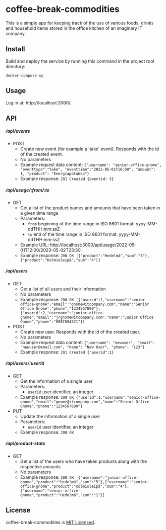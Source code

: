 # coffee-break-commodities

This is a simple app for keeping track of the use of various foods, drinks and household items stored in the office kitchen of an imaginary IT company. 


## Install

Build and deploy the service by running this command in the project root directory:

```
docker-compose up
```


## Usage
Log in at: http://localhost:3000/.


## API

##### /api/events
* POST
    * Create new event (for example a 'take' event). Responds with the id of the created event.
    * No parameters
    * Example request data content: `{"username": "senior-office-gnome", "eventtype":"take", "eventtime":"2022-05-01T16:00", "amount": 1, "product": "Energiapatukka"}`
    * Example response: `201 Created {eventid: 5}`

##### /api/usage/:from/:to
* GET
    * Get a list of the product names and amounts that have been taken in a given time range
    * Parameters:
        * `from` beginning of the time range in ISO 8601 format: yyyy-MM-ddTHH:mm:ssZ
        * `to` end of the time range in ISO 8601 format: yyyy-MM-ddTHH:mm:ssZ
    * Example URL: http://localhost:3000/api/usage/2022-05-01T12:00/2023-05-02T23:30
    * Example response: `200 OK [{"product":"Hedelmä","sum":"6"},{"product":"Kolmioleipä","sum":"4"}]`
##### /api/users
* GET
    * Get a list of all users and their information
    * No parameters
    * Example response: `200 OK [{"userid":1,"username":"senior-office-gnome","email":"gnome@itcompany.com","name":"Senior Office Gnome","phone":"1234567890"},{"userid":2,"username":"junior-office-gnome","email":"jrgnome@itcompany.com","name":"Junior Office Gnome","phone":"0987654321"}]`
* POST
    * Create new user. Responds with the id of the created user.
    * No parameters
    * Example request data content: `{"username": "newuser", "email": "newuser@email.com", "name": "New User", "phone": "123"}`
    * Example response: `201 Created {"userid":1}`
##### /api/users/:userId
* GET
    * Get the information of a single user
    * Parameters:
        * `userId` user identifier, an integer
    * Example response: `200 OK {"userid":1,"username":"senior-office-gnome","email":"gnome@itcompany.com","name":"Senior Office Gnome","phone":"1234567890"}`
* PUT
    * Update the information of a single user
    * Parameters:
        * `userId` user identifier, an integer
    * Example response: `200 OK` 
##### /api/product-stats
* GET
    * Get a list of the users who have taken products along with the respective amounts
    * No parameters
    * Example response: `200 OK [{"username":"junior-office-gnome","product":"Hedelmä","sum":"5"},{"username":"senior-office-gnome","product":"Kolmioleipä","sum":"4"},{"username":"senior-office-gnome","product":"Hedelmä","sum":"1"}]`


## License

coffee-break-commodities is [MIT Licensed](http://opensource.org/licenses/MIT).

